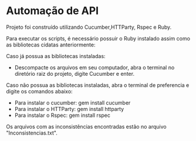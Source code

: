 # Automação de API

Projeto foi construído utilizando Cucumber,HTTParty, Rspec e Ruby.

Para executar os scripts, é necessário possuir o Ruby instalado assim como as bibliotecas cidatas anteriormente:

Caso já possua as bibliotecas instaladas:

- Descompacte os arquivos em seu computador, abra o terminal no diretório raiz do projeto, digite Cucumber e enter.

Caso não possua as bibliotecas instaladas, abra o terminal de preferencia e digite os comandos abaixo:
- Para instalar o cucumber: gem install cucumber
- Para instalar o HTTParty: gem install httparty
- Para instalar o Rspec: gem install rspec

Os arquivos com as inconsistências encontradas estão no arquivo "Inconsistencias.txt".


